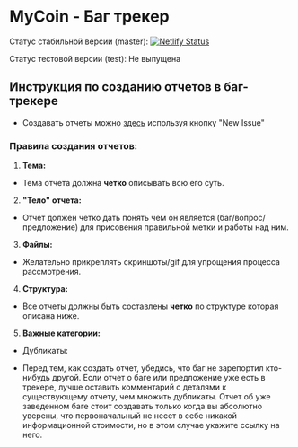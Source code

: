 # MyCoin - Баг трекер

Статус стабильной версии (master): [![Netlify Status](https://api.netlify.com/api/v1/badges/ff3928cd-6fe8-4980-9dba-7cb4de249332/deploy-status)](https://app.netlify.com/sites/nostalgic-dijkstra-86999e/deploys)

Статус тестовой версии (test): Не выпущена

## Инструкция по созданию отчетов в баг-трекере

- Создавать отчеты можно [здесь](https://github.com/skritt3/MyCoinIssues/issues) используя кнопку "New Issue"

### Правила создания отчетов:

1. **Тема:**
* Тема отчета должна **четко** описывать всю его суть.
2. **"Тело" отчета:**
* Отчет должен четко дать понять чем он является (баг/вопрос/предложение) для присовения правильной метки и работы над ним.
3. **Файлы:**
* Желательно прикреплять скриншоты/gif для упрощения процесса рассмотрения.
4. **Структура:**
* Все отчеты должны быть составлены **четко** по структуре которая описана ниже.
5. **Важные категории:**
* Дубликаты:
+ Перед тем, как создать отчет, убедись, что баг не зарепортил кто-нибудь другой. Если отчет о баге или предложение уже есть в трекере, лучше оставить комментарий с деталями к существующему отчету, чем множить дубликаты. Отчет об уже заведенном баге стоит создавать только когда вы абсолютно уверены, что первоначальный не несет в себе никакой информационной стоимости, но в этом случае укажите ссылку на него.



